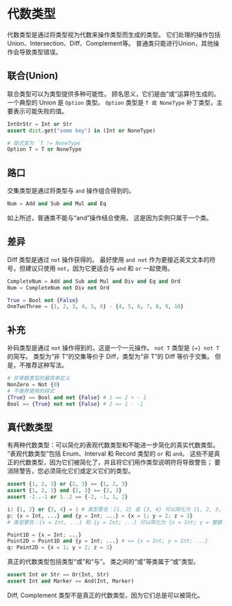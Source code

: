 # 代数类型

代数类型是通过将类型视为代数来操作类型而生成的类型。
它们处理的操作包括Union、Intersection、Diff、Complement等。
普通类只能进行Union，其他操作会导致类型错误。

## 联合(Union)

联合类型可以为类型提供多种可能性。 顾名思义，它们是由“或”运算符生成的。
一个典型的 Union 是 `Option` 类型。 `Option` 类型是 `T 或 NoneType` 补丁类型，主要表示可能失败的值。


```python
IntOrStr = Int or Str
assert dict.get("some key") in (Int or NoneType)

# 隐式变为 `T != NoneType`
Option T = T or NoneType
```

## 路口

交集类型是通过将类型与 `and` 操作组合得到的。

```python
Num = Add and Sub and Mul and Eq
```

如上所述，普通类不能与“and”操作结合使用。 这是因为实例只属于一个类。

## 差异

Diff 类型是通过 `not` 操作获得的。
最好使用 `and not` 作为更接近英文文本的符号，但建议只使用 `not`，因为它更适合与 `and` 和 `or` 一起使用。

```python
CompleteNum = Add and Sub and Mul and Div and Eq and Ord
Num = CompleteNum not Div not Ord

True = Bool not {False}
OneTwoThree = {1, 2, 3, 4, 5, 6} - {4, 5, 6, 7, 8, 9, 10}
```

## 补充

补码类型是通过 `not` 操作得到的，这是一个一元操作。 `not T` 类型是 `{=} not T` 的简写。
类型为“非 T”的交集等价于 Diff，类型为“非 T”的 Diff 等价于交集。
但是，不推荐这种写法。

```python
# 非零数类型的最简单定义
NonZero = Not {0}
# 不推荐使用的样式
{True} == Bool and not {False} # 1 == 2 + - 1
Bool == {True} not not {False} # 2 == 1 - -1
```

## 真代数类型

有两种代数类型：可以简化的表观代数类型和不能进一步简化的真实代数类型。
“表观代数类型”包括 Enum、Interval 和 Record 类型的 `or` 和 `and`。
这些不是真正的代数类型，因为它们被简化了，并且将它们用作类型说明符将导致警告； 要消除警告，您必须简化它们或定义它们的类型。

```python
assert {1, 2, 3} or {2, 3} == {1, 2, 3}
assert {1, 2, 3} and {2, 3} == {2, 3}
assert -2..-1 or 1..2 == {-2, -1, 1, 2}

i: {1, 2} or {3, 4} = 1 # 类型警告：{1, 2} 或 {3, 4} 可以简化为 {1, 2, 3, 4}
p: {x = Int, ...} and {y = Int; ...} = {x = 1; y = 2; z = 3}
# 类型警告：{x = Int, ...} 和 {y = Int; ...} 可以简化为 {x = Int; y = 整数； ...}

Point1D = {x = Int; ...}
Point2D = Point1D and {y = Int; ...} # == {x = Int; y = Int; ...}
q: Point2D = {x = 1; y = 2; z = 3}
```

真正的代数类型包括类型“或”和“与”。 类之间的“或”等类属于“或”类型。

```python
assert Int or Str == Or(Int, Str)
assert Int and Marker == And(Int, Marker)
```

Diff, Complement 类型不是真正的代数类型，因为它们总是可以被简化。
